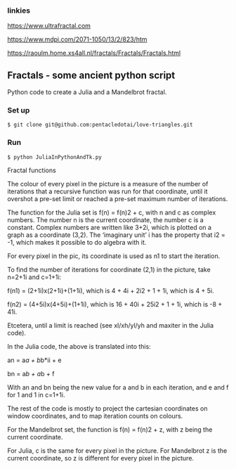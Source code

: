### linkies

https://www.ultrafractal.com

https://www.mdpi.com/2071-1050/13/2/823/htm

https://raoulm.home.xs4all.nl/fractals/Fractals/Fractals.html


## Fractals - some ancient python script

Python code to create a Julia and a Mandelbrot fractal.


### Set up

```$ git clone git@github.com:pentacledotai/love-triangles.git```


### Run

```
$ python JuliaInPythonAndTk.py
```


Fractal functions

The colour of every pixel in the picture is a measure of the number of iterations that a recursive function was run for that coordinate, until it overshot a pre-set limit or reached a pre-set maximum number of iterations.


The function for the Julia set is f(n) = f(n)2 + c, with n and c as complex numbers. The number n is the current coordinate, the number c is a constant. Complex numbers are written like 3+2i, which is plotted on a graph as a coordinate (3,2). The ‘imaginary unit’ i has the property that i2 = -1, which makes it possible to do algebra with it.

For every pixel in the pic, its coordinate is used as n1 to start the iteration.


To find the number of iterations for coordinate (2,1) in the picture, take n=2+1i and c=1+1i:

f(n1) = (2+1i)x(2+1i)+(1+1i), which is 4 + 4i + 2i2 + 1 + 1i, which is 4 + 5i.

f(n2) = (4+5i)x(4+5i)+(1+1i), which is 16 + 40i + 25i2 + 1 + 1i, which is -8 + 41i.

Etcetera, until a limit is reached (see xl/xh/yl/yh and maxiter in the Julia code).


In the Julia code, the above is translated into this:

an = a*a + b*b*ii + e

bn = a*b + a*b + f

With an and bn being the new value for a and b in each iteration, and e and f for 1 and 1 in c=1+1i.


The rest of the code is mostly to project the cartesian coordinates on window coordinates, and to map iteration counts on colours.


For the Mandelbrot set, the function is f(n) = f(n)2 + z, with z being the current coordinate.

For Julia, c is the same for every pixel in the picture. For Mandelbrot z is the current coordinate, so z is different for every pixel in the picture.
